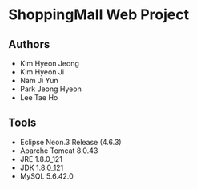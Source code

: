 # ShoppingMall Web Project

## Authors
- Kim Hyeon Jeong
- Kim Hyeon Ji
- Nam Ji Yun
- Park Jeong Hyeon
- Lee Tae Ho


## Tools
- Eclipse Neon.3 Release (4.6.3)
- Aparche Tomcat 8.0.43
- JRE 1.8.0_121
- JDK 1.8.0_121
- MySQL 5.6.42.0
